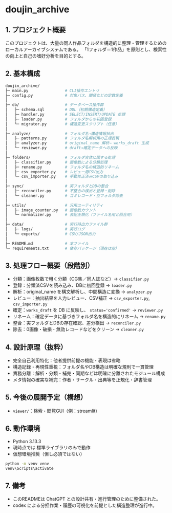 # doujin_archive

## 1. プロジェクト概要

このプロジェクトは、大量の同人作品フォルダを構造的に整理・管理するためのローカルアーカイブシステムである。
「1フォルダ＝1作品」を原則とし、検索性の向上と自己の嗜好分析を目的とする。

## 2. 基本構成

```bash
doujin_archive/
├─ main.py                # CLI操作エントリ
├─ config.py              # 対象パス、閾値などの定数定義
│
├─ db/                    # データベース操作群
│   ├─ schema.sql         # DDL（初期構造定義）
│   ├─ handler.py         # SELECT/INSERT/UPDATE 処理
│   ├─ loader.py          # フォルダからの初回登録
│   └─ migrator.py        # 構造変更スクリプト（任意）
│
├─ analyze/               # フォルダ名→構造情報抽出
│   ├─ patterns.py        # フォルダ名解析用の正規表現
│   ├─ analyzer.py        # original_name 解析→ works_draft 生成
│   └─ reviewer.py        # draft→確定データへの反映
│
├─ folders/               # フォルダ実体に関する処理
│   ├─ classifier.py      # 画像数による分類処理
│   ├─ rename.py          # フォルダ名の構造的リネーム
│   ├─ csv_exporter.py    # レビュー用CSV出力
│   └─ csv_importer.py    # 手動修正済みCSVの取り込み
│
├─ sync/                  # 実フォルダとDBの整合
│   ├─ reconciler.py      # 不整合の検出と登録・削除
│   └─ cleaner.py         # ゴミレコード・空フォルダ除去
│
├─ utils/                 # 汎用ユーティリティ
│   ├─ image_counter.py   # 画像数カウント
│   └─ normalizer.py      # 表記正規化（ファイル名用と照合用）
│
├─ data/                  # 実行時出力ファイル群
│   ├─ logs/              # 実行ログ
│   └─ exports/           # CSV/JSON出力
│
├─ README.md              # 本ファイル
└─ requirements.txt       # 依存パッケージ（現在は空）
```

## 3. 処理フロー概要（段階別）

+ 分類：画像枚数で粗く分類（CG集／同人誌など）→ `classifier.py`
+ 登録：分類済CSVを読み込み、DBに初回登録 → `loader.py`
+ 解析：original_name を構文解析し、中間構造に変換 → `analyzer.py`
+ レビュー：抽出結果を人力レビュー、CSV補正 → `csv_exporter.py`, `csv_importer.py`
+ 確定：`works_draft` を DB に反映し、 `status='confirmed'` → `reviewer.py`
+ リネーム：確定データに基づきフォルダ名を構造的にリネーム → `rename.py`
+ 整合：実フォルダとDBの存在確認、差分検出 → `reconciler.py`
+ 除去：0画像・破損・無効レコードなどをクリーン → `cleaner.py`

## 4. 設計原理（抜粋）

- 完全自己利用特化：他者提供前提の機能・表現は省略
- 構造記録・再現性重視：フォルダ名やDB構造は明確な規則で一貫管理
- 責務分離：解析・分類・補完・同期などは明確に分離されたモジュール構成
- メタ情報の確実な補完：作者・サークル・出典等を正規化・辞書管理

## 5. 今後の展開予定（構想）

- `viewer/`：検索・閲覧GUI（例：streamlit）

## 6. 動作環境

- Python 3.13.3
- 現時点では 標準ライブラリのみで動作
- 仮想環境推奨（但し必須ではない）

```bash
python -m venv venv
venv\Scripts\activate
```

## 7. 備考

- このREADMEは ChatGPT との設計共有・進行管理のために整備された。
- codex による分担作業・履歴の可視化を前提とした構造整理が進行中。